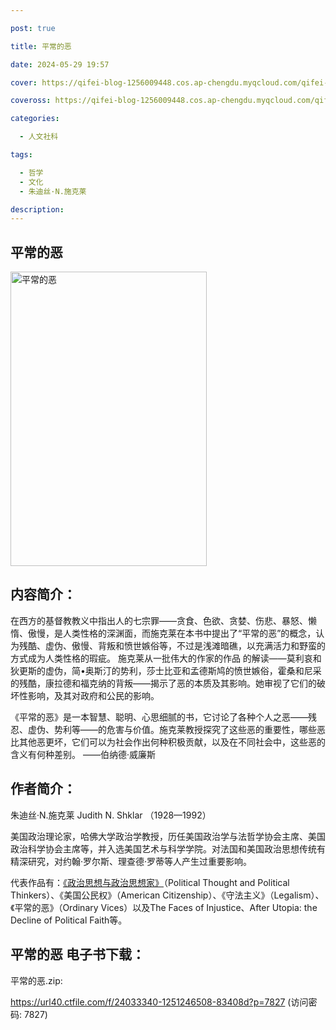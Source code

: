 ```yaml
---

post: true

title: 平常的恶

date: 2024-05-29 19:57

cover: https://qifei-blog-1256009448.cos.ap-chengdu.myqcloud.com/qifei-blog/64eb55a0661c6c8e54998243.jpg

coveross: https://qifei-blog-1256009448.cos.ap-chengdu.myqcloud.com/qifei-blog/64eb55a0661c6c8e54998243.jpg

categories:

  - 人文社科

tags:

  - 哲学
  - 文化
  - 朱迪丝·N.施克莱

description:
---
```


## 平常的恶
<img alt="平常的恶 " class="aligncenter loaded" data-was-processed="true" decoding="async" fetchpriority="high" height="471" src="https://qifei-blog-1256009448.cos.ap-chengdu.myqcloud.com/qifei-blog/64eb55a0661c6c8e54998243.jpg" style="cursor: zoom-in;" width="314"/>

## 内容简介：

在西方的基督教教义中指出人的七宗罪——贪食、色欲、贪婪、伤悲、暴怒、懒惰、傲慢，是人类性格的深渊面，而施克莱在本书中提出了“平常的恶”的概念，认为残酷、虚伪、傲慢、背叛和愤世嫉俗等，不过是浅滩暗礁，以充满活力和野蛮的方式成为人类性格的瑕疵。 施克莱从一批伟大的作家的作品 的解读——莫利哀和狄更斯的虚伪，简•奥斯汀的势利，莎士比亚和孟德斯鸠的愤世嫉俗，霍桑和尼采的残酷，康拉德和福克纳的背叛——揭示了恶的本质及其影响。她审视了它们的破坏性影响，及其对政府和公民的影响。

《平常的恶》是一本智慧、聪明、心思细腻的书，它讨论了各种个人之恶——残忍、虚伪、势利等——的危害与价值。施克莱教授探究了这些恶的重要性，哪些恶比其他恶更坏，它们可以为社会作出何种积极贡献，以及在不同社会中，这些恶的含义有何种差别。 ——伯纳德·威廉斯

## 作者简介：

朱迪丝·N.施克莱 Judith N. Shklar （1928—1992）

美国政治理论家，哈佛大学政治学教授，历任美国政治学与法哲学协会主席、美国政治科学协会主席等，并入选美国艺术与科学学院。对法国和美国政治思想传统有精深研究，对约翰·罗尔斯、理查德·罗蒂等人产生过重要影响。

代表作品有：<a href="https://www.huibooks.com/15847.html">《政治思想与政治思想家》</a>（Political Thought and Political Thinkers）、《美国公民权》（American Citizenship）、《守法主义》（Legalism）、《平常的恶》（Ordinary Vices）以及The Faces of Injustice、After Utopia: the Decline of Political Faith等。

## 平常的恶 电子书下载：

平常的恶.zip: 

https://url40.ctfile.com/f/24033340-1251246508-83408d?p=7827 (访问密码: 7827)
